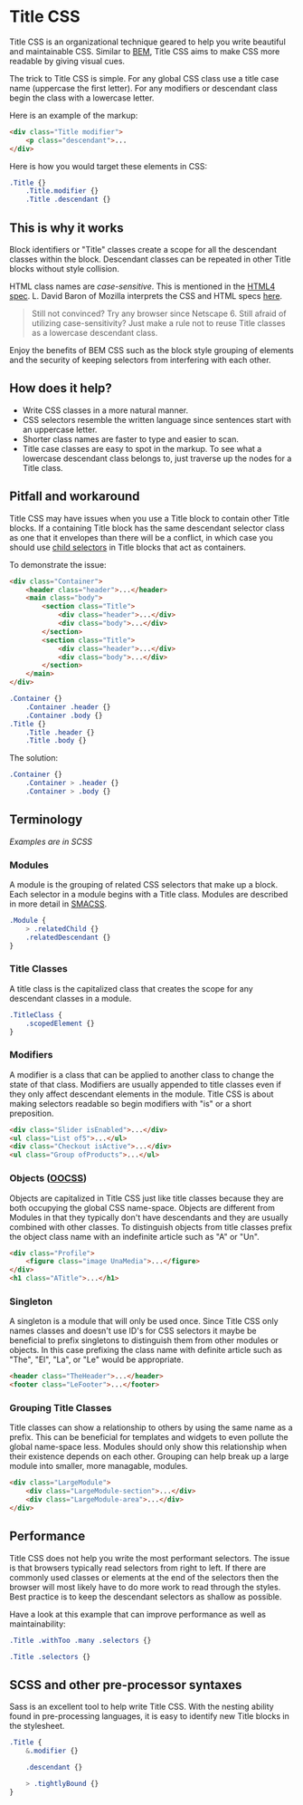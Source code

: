 Title CSS
=========

Title CSS is an organizational technique geared to help you write beautiful and maintainable CSS. Similar to [BEM](http://csswizardry.com/2013/01/mindbemding-getting-your-head-round-bem-syntax/), Title CSS aims to make CSS more readable by giving visual cues.

The trick to Title CSS is simple. For any global CSS class use a title case name (uppercase the first letter). For any modifiers or descendant class begin the class with a lowercase letter.

Here is an example of the markup:
```html
<div class="Title modifier">
    <p class="descendant">...
</div>
```

Here is how you would target these elements in CSS:
```css
.Title {}
    .Title.modifier {}
    .Title .descendant {}
```

This is why it works
--------------------
Block identifiers or "Title" classes create a scope for all the descendant classes within the block. Descendant classes can be repeated in other Title blocks without style collision.

HTML class names are *case-sensitive*. This is mentioned in the [HTML4 spec](http://www.w3.org/TR/REC-html40/struct/global.html#h-7.5.2). L. David Baron of Mozilla interprets the CSS and HTML specs [here](http://dbaron.org/css/test/casesens).

> Still not convinced? Try any browser since Netscape 6. Still afraid of utilizing case-sensitivity? Just make a rule not to reuse Title classes as a lowercase descendant class.

Enjoy the benefits of BEM CSS such as the block style grouping of elements and the security of keeping selectors from interfering with each other.

How does it help?
-----------------
* Write CSS classes in a more natural manner.
* CSS selectors resemble the written language since sentences start with an uppercase letter.
* Shorter class names are faster to type and easier to scan.
* Title case classes are easy to spot in the markup. To see what a lowercase descendant class belongs to, just traverse up the nodes for a Title class.

Pitfall and workaround
------------------------
Title CSS may have issues when you use a Title block to contain other Title blocks. If a containing Title block has the same descendant selector class as one that it envelopes than there will be a conflict, in which case you should use [child selectors](http://www.w3.org/TR/CSS21/selector.html#child-selectors) in Title blocks that act as containers.

To demonstrate the issue:
```html
<div class="Container">
    <header class="header">...</header>
    <main class="body">
        <section class="Title">
            <div class="header">...</div>
            <div class="body">...</div>
        </section>
        <section class="Title">
            <div class="header">...</div>
            <div class="body">...</div>
        </section>
    </main>
</div>
```
```css
.Container {}
    .Container .header {}
    .Container .body {}
.Title {}
    .Title .header {}
    .Title .body {}
```

The solution:
```css
.Container {}
    .Container > .header {}
    .Container > .body {}
```

Terminology
-----------

*Examples are in SCSS*

### Modules
A module is the grouping of related CSS selectors that make up a block. Each selector in a module begins with a Title class. Modules are described in more detail in [SMACSS](http://smacss.com/).

```scss
.Module {
    > .relatedChild {}
    .relatedDescendant {}
}
```

### Title Classes
A title class is the capitalized class that creates the scope for any descendant classes in a module.

```scss
.TitleClass {
    .scopedElement {}
}
```

### Modifiers
A modifier is a class that can be applied to another class to change the state of that class. Modifiers are usually appended to title classes even if they only affect descendant elements in the module. Title CSS is about making selectors readable so begin modifiers with "is" or a short preposition.

```html
<div class="Slider isEnabled">...</div>
<ul class="List of5">...</ul>
<div class="Checkout isActive">...</div>
<ul class="Group ofProducts">...</ul>
```

### Objects ([OOCSS](http://coding.smashingmagazine.com/2011/12/12/an-introduction-to-object-oriented-css-oocss/))
Objects are capitalized in Title CSS just like title classes because they are both occupying the global CSS name-space. Objects are different from Modules in that they typically don't have descendants and they are usually combined with other classes. To distinguish objects from title classes prefix the object class name with an indefinite article such as "A" or "Un".

```html
<div class="Profile">
    <figure class="image UnaMedia">...</figure>
</div>
<h1 class="ATitle">...</h1>
```

### Singleton
A singleton is a module that will only be used once. Since Title CSS only names classes and doesn't use ID's for CSS selectors it maybe be beneficial to prefix singletons to distinguish them from other modules or objects. In this case prefixing the class name with definite article such as "The", "El", "La", or "Le" would be appropriate.

```html
<header class="TheHeader">...</header>
<footer class="LeFooter">...</footer>
```

### Grouping Title Classes
Title classes can show a relationship to others by using the same name as a prefix. This can be beneficial for templates and widgets to even pollute the global name-space less. Modules should only show this relationship when their existence depends on each other. Grouping can help break up a large module into smaller, more managable, modules.

```html
<div class="LargeModule">
    <div class="LargeModule-section">...</div>
    <div class="LargeModule-area">...</div>
</div>
```

Performance
-----------
Title CSS does not help you write the most performant selectors. The issue is that browsers typically read selectors from right to left. If there are commonly used classes or elements at the end of the selectors then the browser will most likely have to do more work to read through the styles. Best practice is to keep the descendant selectors as shallow as possible.

Have a look at this example that can improve performance as well as maintainability:
```css
.Title .withToo .many .selectors {}
```
```css
.Title .selectors {}
```

SCSS and other pre-processor syntaxes
-------------------------------------
Sass is an excellent tool to help write Title CSS. With the nesting ability found in pre-processing languages, it is easy to identify new Title blocks in the stylesheet.

```scss
.Title {
    &.modifier {}

    .descendant {}

    > .tightlyBound {}
}
```